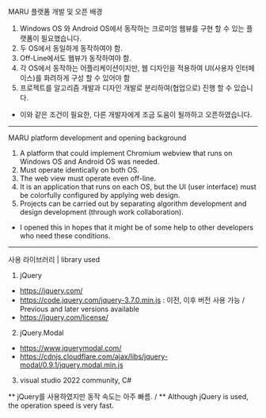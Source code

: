 MARU 플랫폼 개발 및 오픈 배경
 1. Windows OS 와 Android OS에서 동작하는 크로미엄 웹뷰를 구현 할 수 있는 플랫폼이 필요했습니다.
 2. 두 OS에서 동일하게 동작하여야 함. 
 3. Off-Line에서도 웹뷰가 동작하여야 함.
 4. 각 OS에서 동작하는 어플리케이션이지만, 웹 디자인을 적용하여 UI(사용자 인터페이스)를 화려하게 구성 할 수 있어야 함
 5. 프로젝트를 알고리즘 개발과 디자인 개발로 분리하여(협업으로) 진행 할 수 있습니다.
 
 * 이와 같은 조건이 필요한, 다른 개발자에게 조금 도움이 될까하고 오픈하였습니다.
--------------------------------------------------------------------------------------------------------------------------------------------
MARU platform development and opening background
  1. A platform that could implement Chromium webview that runs on Windows OS and Android OS was needed.
  2. Must operate identically on both OS.
  3. The web view must operate even off-line.
  4. It is an application that runs on each OS, but the UI (user interface) must be colorfully configured by applying web design.
  5. Projects can be carried out by separating algorithm development and design development (through work collaboration).
 
  * I opened this in hopes that it might be of some help to other developers who need these conditions.
--------------------------------------------------------------------------------------------------------------------------------------------

사용 라이브러리 | library used
 1. jQuery
   - https://jquery.com/
   - https://code.jquery.com/jquery-3.7.0.min.js  : 이전, 이후 버전 사용 가능 / Previous and later versions available
   - https://jquery.com/license/
 2. jQuery.Modal
   - https://www.jquerymodal.com/
   - https://cdnjs.cloudflare.com/ajax/libs/jquery-modal/0.9.1/jquery.modal.min.js
 3. visual studio 2022 community, C#
 

** jQuery를 사용하였지만 동작 속도는 아주 빠름. / ** Although jQuery is used, the operation speed is very fast.
